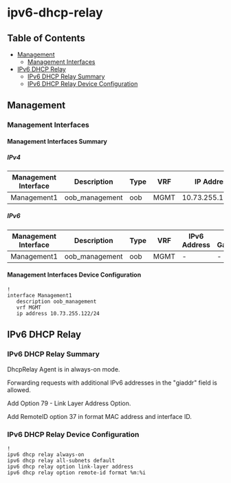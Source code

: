 # ipv6-dhcp-relay

## Table of Contents

- [Management](#management)
  - [Management Interfaces](#management-interfaces)
- [IPv6 DHCP Relay](#ipv6-dhcp-relay)
  - [IPv6 DHCP Relay Summary](#ipv6-dhcp-relay-summary)
  - [IPv6 DHCP Relay Device Configuration](#ipv6-dhcp-relay-device-configuration)

## Management

### Management Interfaces

#### Management Interfaces Summary

##### IPv4

| Management Interface | Description | Type | VRF | IP Address | Gateway |
| -------------------- | ----------- | ---- | --- | ---------- | ------- |
| Management1 | oob_management | oob | MGMT | 10.73.255.122/24 | 10.73.255.2 |

##### IPv6

| Management Interface | Description | Type | VRF | IPv6 Address | IPv6 Gateway |
| -------------------- | ----------- | ---- | --- | ------------ | ------------ |
| Management1 | oob_management | oob | MGMT | - | - |

#### Management Interfaces Device Configuration

```eos
!
interface Management1
   description oob_management
   vrf MGMT
   ip address 10.73.255.122/24
```

## IPv6 DHCP Relay

### IPv6 DHCP Relay Summary

DhcpRelay Agent is in always-on mode.

Forwarding requests with additional IPv6 addresses in the "giaddr" field is allowed.

Add Option 79 - Link Layer Address Option.

Add RemoteID option 37 in format MAC address and interface ID.

### IPv6 DHCP Relay Device Configuration

```eos
!
ipv6 dhcp relay always-on
ipv6 dhcp relay all-subnets default
ipv6 dhcp relay option link-layer address
ipv6 dhcp relay option remote-id format %m:%i
```
